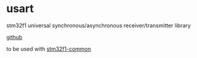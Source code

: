 # usart
stm32f1 universal synchronous/asynchronous receiver/transmitter library

[github](https://github.com/DavidDiPaola/stm32f1-usart)

to be used with [stm32f1-common](https://github.com/DavidDiPaola/stm32f1-common)

